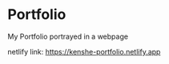 # Portfolio
My Portfolio portrayed in a webpage

netlify link: https://kenshe-portfolio.netlify.app
